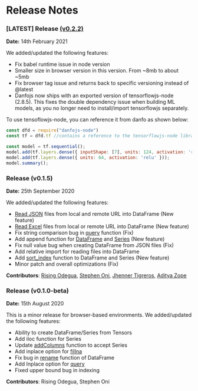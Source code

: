 # Release Notes

### \[LATEST\] Release [ \(v0.2.2\)](https://github.com/opensource9ja/danfojs/releases/tag/v0.2.2)

**Date:** 14th February 2021

We added/updated the following features:

* Fix babel runtime issue in node version 
* Smaller size in browser version in this version. From ~8mb to about ~5mb
* Fix browser tag issue and returns back to specific versioning instead of @latest
* Danfojs now ships with an exported version of tensorflowjs-node \(2.8.5\). This fixes the double dependency issue when building ML models, as you no longer need to install/import tensorflowjs separately.

To use tensoflowjs-node, you can reference it from danfo as shown below:

```javascript
const dfd = require("danfojs-node")
const tf = dfd.tf //contains a reference to the tensorflowjs-node library

const model = tf.sequential();
model.add(tf.layers.dense({ inputShape: [7], units: 124, activation: 'relu', kernelInitializer: 'leCunNormal' }));
model.add(tf.layers.dense({ units: 64, activation: 'relu' }));
model.summary();
```

### Release \(v0.1.5\)

**Date:** 25th September 2020

We added/updated the following features:

* [Read JSON](api-reference/input-output/danfo.read_json.md) files from local and remote URL into DataFrame \(New feature\)
* [Read Excel](api-reference/input-output/danfo.read_excel.md) files from local or remote URL into DataFrame \(New feature\)
* Fix string comparison bug in [query](api-reference/dataframe/danfo.dataframe.query.md) function \(Fix\)
* Add append function for [DataFrame](api-reference/dataframe/dataframe.append.md) and [Series](api-reference/series/series.append.md) \(New feature\)
* Fix null value bug when creating DataFrame from JSON files \(Fix\)
* Add relative import for reading files into DataFrame
* Add [sort\_index](api-reference/dataframe/dataframe.sort_index.md) function to DataFrame and Series \(New feature\)
* Minor patch and overall optimizations \(Fix\)

**Contributors**: [Rising Odegua](https://github.com/risenW), [Stephen Oni](https://github.com/steveoni), [Jhenner Tigreros](https://github.com/JhennerTigreros), [Aditya Zope](https://github.com/adzo261) 

### Release \(v0.1.0-beta\)

**Date:** 15th August 2020

This is a minor release for browser-based environments. We added/updated the following features:

* Ability to create DataFrame/Series from Tensors
* Add iloc function for Series
* Update [addColumns](api-reference/dataframe/danfo.dataframe.addcolumn.md) function to accept Series
* Add inplace option for [fillna](api-reference/dataframe/danfo.dataframe.fillna.md)
* Fix bug in [rename](api-reference/dataframe/dataframe.rename.md) function of DataFrame
* Add Inplace option for [query](api-reference/dataframe/danfo.dataframe.query.md)
* Fixed upper bound bug in indexing

**Contributors**: Rising Odegua, Stephen Oni



